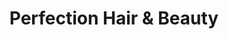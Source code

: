 ---
title: "Perfection Hair & Beauty"
url: /blackpool/perfection-hair-and-beauty/
shop: hairdresser
---